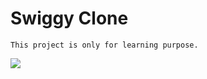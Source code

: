 # Swiggy Clone
`This project is only for learning purpose.`

![](https://github.com/ksheetal/Swiggy_Clone/blob/master/swiggyDemo.png)

